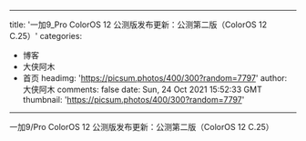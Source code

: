 
---
title: '一加9_Pro ColorOS 12 公测版发布更新：公测第二版（ColorOS 12 C.25）'
categories: 
 - 博客
 - 大侠阿木
 - 首页
headimg: 'https://picsum.photos/400/300?random=7797'
author: 大侠阿木
comments: false
date: Sun, 24 Oct 2021 15:52:33 GMT
thumbnail: 'https://picsum.photos/400/300?random=7797'
---

<div>   
一加9/Pro ColorOS 12 公测版发布更新：公测第二版（ColorOS 12 C.25）  
</div>
            